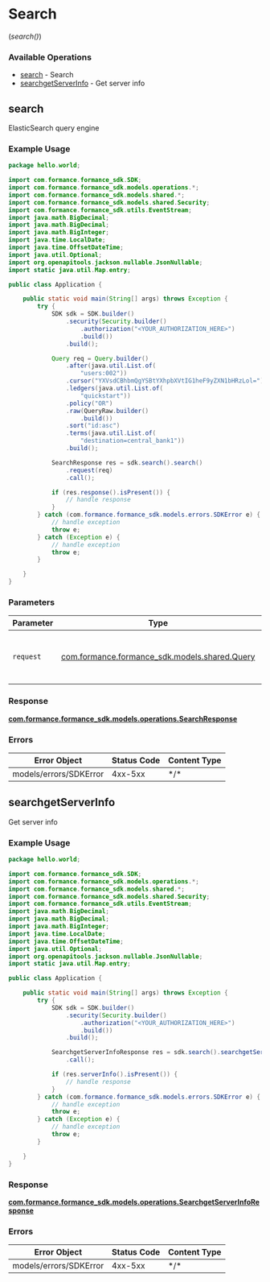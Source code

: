 # Search
(*search()*)

### Available Operations

* [search](#search) - Search
* [searchgetServerInfo](#searchgetserverinfo) - Get server info

## search

ElasticSearch query engine

### Example Usage

```java
package hello.world;

import com.formance.formance_sdk.SDK;
import com.formance.formance_sdk.models.operations.*;
import com.formance.formance_sdk.models.shared.*;
import com.formance.formance_sdk.models.shared.Security;
import com.formance.formance_sdk.utils.EventStream;
import java.math.BigDecimal;
import java.math.BigDecimal;
import java.math.BigInteger;
import java.time.LocalDate;
import java.time.OffsetDateTime;
import java.util.Optional;
import org.openapitools.jackson.nullable.JsonNullable;
import static java.util.Map.entry;

public class Application {

    public static void main(String[] args) throws Exception {
        try {
            SDK sdk = SDK.builder()
                .security(Security.builder()
                    .authorization("<YOUR_AUTHORIZATION_HERE>")
                    .build())
                .build();

            Query req = Query.builder()
                .after(java.util.List.of(
                    "users:002"))
                .cursor("YXVsdCBhbmQgYSBtYXhpbXVtIG1heF9yZXN1bHRzLol=")
                .ledgers(java.util.List.of(
                    "quickstart"))
                .policy("OR")
                .raw(QueryRaw.builder()
                    .build())
                .sort("id:asc")
                .terms(java.util.List.of(
                    "destination=central_bank1"))
                .build();

            SearchResponse res = sdk.search().search()
                .request(req)
                .call();

            if (res.response().isPresent()) {
                // handle response
            }
        } catch (com.formance.formance_sdk.models.errors.SDKError e) {
            // handle exception
            throw e;
        } catch (Exception e) {
            // handle exception
            throw e;
        }

    }
}
```

### Parameters

| Parameter                                                                     | Type                                                                          | Required                                                                      | Description                                                                   |
| ----------------------------------------------------------------------------- | ----------------------------------------------------------------------------- | ----------------------------------------------------------------------------- | ----------------------------------------------------------------------------- |
| `request`                                                                     | [com.formance.formance_sdk.models.shared.Query](../../models/shared/Query.md) | :heavy_check_mark:                                                            | The request object to use for the request.                                    |


### Response

**[com.formance.formance_sdk.models.operations.SearchResponse](../../models/operations/SearchResponse.md)**
### Errors

| Error Object           | Status Code            | Content Type           |
| ---------------------- | ---------------------- | ---------------------- |
| models/errors/SDKError | 4xx-5xx                | \*\/*                  |

## searchgetServerInfo

Get server info

### Example Usage

```java
package hello.world;

import com.formance.formance_sdk.SDK;
import com.formance.formance_sdk.models.operations.*;
import com.formance.formance_sdk.models.shared.*;
import com.formance.formance_sdk.models.shared.Security;
import com.formance.formance_sdk.utils.EventStream;
import java.math.BigDecimal;
import java.math.BigDecimal;
import java.math.BigInteger;
import java.time.LocalDate;
import java.time.OffsetDateTime;
import java.util.Optional;
import org.openapitools.jackson.nullable.JsonNullable;
import static java.util.Map.entry;

public class Application {

    public static void main(String[] args) throws Exception {
        try {
            SDK sdk = SDK.builder()
                .security(Security.builder()
                    .authorization("<YOUR_AUTHORIZATION_HERE>")
                    .build())
                .build();

            SearchgetServerInfoResponse res = sdk.search().searchgetServerInfo()
                .call();

            if (res.serverInfo().isPresent()) {
                // handle response
            }
        } catch (com.formance.formance_sdk.models.errors.SDKError e) {
            // handle exception
            throw e;
        } catch (Exception e) {
            // handle exception
            throw e;
        }

    }
}
```


### Response

**[com.formance.formance_sdk.models.operations.SearchgetServerInfoResponse](../../models/operations/SearchgetServerInfoResponse.md)**
### Errors

| Error Object           | Status Code            | Content Type           |
| ---------------------- | ---------------------- | ---------------------- |
| models/errors/SDKError | 4xx-5xx                | \*\/*                  |
